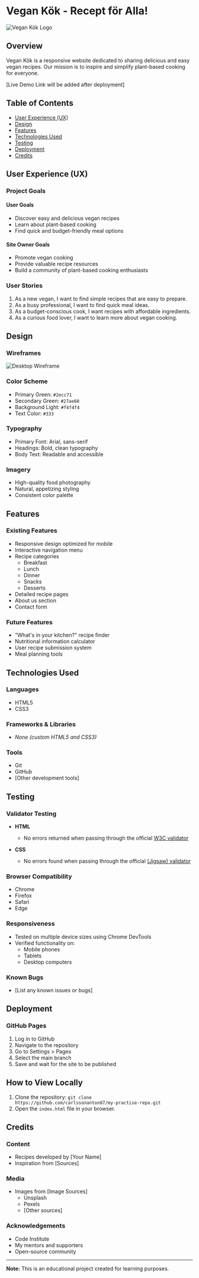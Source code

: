 # Vegan Kök - Recept för Alla!

![Vegan Kök Logo](images/logo.png)

## Overview

Vegan Kök is a responsive website dedicated to sharing delicious and easy vegan recipes. Our mission is to inspire and simplify plant-based cooking for everyone.

[Live Demo Link will be added after deployment]

## Table of Contents
- [User Experience (UX)](#user-experience-ux)
- [Design](#design)
- [Features](#features)
- [Technologies Used](#technologies-used)
- [Testing](#testing)
- [Deployment](#deployment)
- [Credits](#credits)

## User Experience (UX)

### Project Goals

#### User Goals
- Discover easy and delicious vegan recipes
- Learn about plant-based cooking
- Find quick and budget-friendly meal options

#### Site Owner Goals
- Promote vegan cooking
- Provide valuable recipe resources
- Build a community of plant-based cooking enthusiasts

### User Stories

1. As a new vegan, I want to find simple recipes that are easy to prepare.
2. As a busy professional, I want to find quick meal ideas.
3. As a budget-conscious cook, I want recipes with affordable ingredients.
4. As a curious food lover, I want to learn more about vegan cooking.

## Design

### Wireframes

![Desktop Wireframe](wireframes/desktop-wireframe.png)

### Color Scheme

- Primary Green: `#2ecc71`
- Secondary Green: `#27ae60`
- Background Light: `#f4f4f4`
- Text Color: `#333`

### Typography

- Primary Font: Arial, sans-serif
- Headings: Bold, clean typography
- Body Text: Readable and accessible

### Imagery

- High-quality food photography
- Natural, appetizing styling
- Consistent color palette

## Features

### Existing Features

- Responsive design optimized for mobile
- Interactive navigation menu
- Recipe categories
  - Breakfast
  - Lunch
  - Dinner
  - Snacks
  - Desserts
- Detailed recipe pages
- About us section
- Contact form

### Future Features

- "What's in your kitchen?" recipe finder
- Nutritional information calculator
- User recipe submission system
- Meal planning tools

## Technologies Used

### Languages
- HTML5
- CSS3

### Frameworks & Libraries
-  *None (custom HTML5 and CSS3)*

### Tools
- Git
- GitHub
- [Other development tools]

## Testing

### Validator Testing

- **HTML** 
  - No errors returned when passing through the official [W3C validator](https://validator.w3.org/)

- **CSS**
  - No errors found when passing through the official [(Jigsaw) validator](https://jigsaw.w3.org/css-validator/)

### Browser Compatibility

- Chrome
- Firefox
- Safari
- Edge

### Responsiveness

- Tested on multiple device sizes using Chrome DevTools
- Verified functionality on:
  - Mobile phones
  - Tablets
  - Desktop computers

### Known Bugs

- [List any known issues or bugs]

## Deployment

### GitHub Pages

1. Log in to GitHub
2. Navigate to the repository
3. Go to Settings > Pages
4. Select the main branch
5. Save and wait for the site to be published

## How to View Locally
1. Clone the repository: `git clone https://github.com/carlssonanton87/my-practise-repo.git`
2. Open the `index.html` file in your browser.

## Credits

### Content

- Recipes developed by [Your Name]
- Inspiration from [Sources]

### Media

- Images from [Image Sources]
  - Unsplash
  - Pexels
  - [Other sources]

### Acknowledgements

- Code Institute
- My mentors and supporters
- Open-source community

---

**Note:** This is an educational project created for learning purposes.
